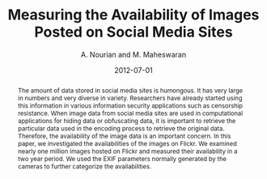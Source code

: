 ---
author: "A. Nourian and M. Maheswaran"
title: "Measuring the Availability of Images Posted on Social Media Sites"
journal: "4th International Workshop on Multimedia Computing and Communications"
location: "held in conjunction with the 21st International Conference on Computer Communications and Networks (ICCCN), Munich, Germany"
date: 2012-07-01
abstract: "The amount of data stored in social media sites is humongous. It has very large in numbers and very diverse in variety. Researchers have already started using this information in various information security applications such as censorship resistance. When image data from social media sites are used in computational applications for hiding data or obfuscating data, it is important to retrieve the particular data used in the encoding process to retrieve the original data. Therefore, the availability of the image data is an important concern. In this paper, we investigated the availabilities of the images on Flickr. We examined nearly one million images hosted on Flickr and measured their availability in a two year period. We used the EXIF parameters normally generated by the cameras to further categorize the availabilities."
---
